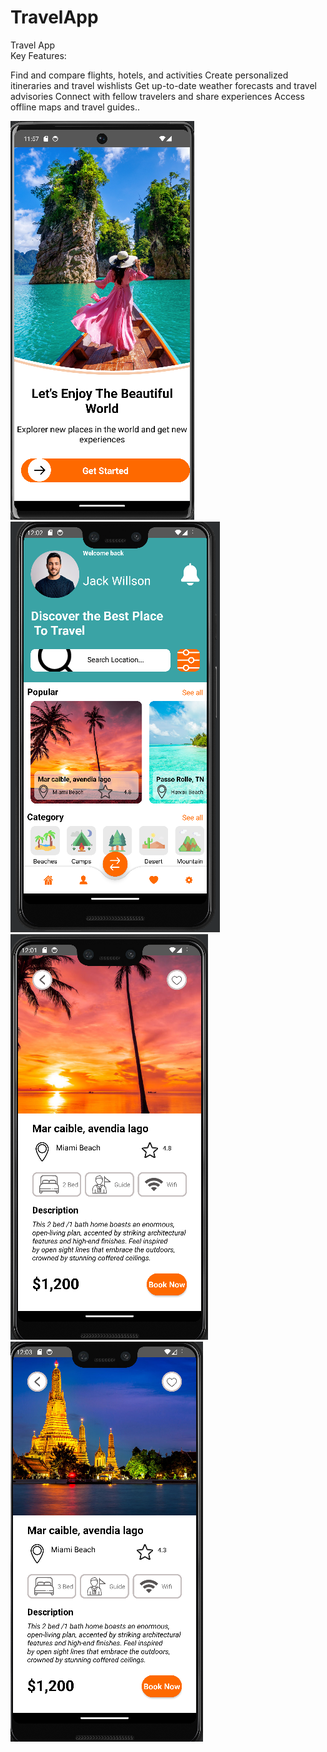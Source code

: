 # TravelApp
 Travel App  
 Key Features:

Find and compare flights, hotels, and activities
Create personalized itineraries and travel wishlists
Get up-to-date weather forecasts and travel advisories
Connect with fellow travelers and share experiences
Access offline maps and travel guides.. 



![](page1.png) 
![](page2.png)
![](page3.png) 
![](page4.png)
